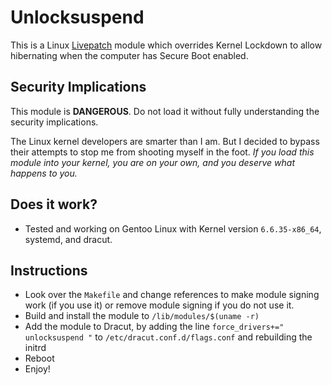 # Unlocksuspend
This is a Linux [Livepatch](https://www.kernel.org/doc/html/latest/livepatch/module-elf-format.html) module which overrides Kernel Lockdown to allow hibernating when the computer has Secure Boot enabled.

## Security Implications
This module is **DANGEROUS**. Do not load it without fully understanding the security implications.

The Linux kernel developers are smarter than I am. But I decided to bypass their attempts to stop me from shooting myself in the foot. *If you load this module into your kernel, you are on your own, and you deserve what happens to you.*

## Does it work?
- Tested and working on Gentoo Linux with Kernel version `6.6.35-x86_64`, systemd, and dracut.

## Instructions
- Look over the `Makefile` and change references to make module signing work (if you use it) or remove module signing if you do not use it.
- Build and install the module to `/lib/modules/$(uname -r)`
- Add the module to Dracut, by adding the line `force_drivers+=" unlocksuspend "` to `/etc/dracut.conf.d/flags.conf` and rebuilding the initrd
- Reboot
- Enjoy!
